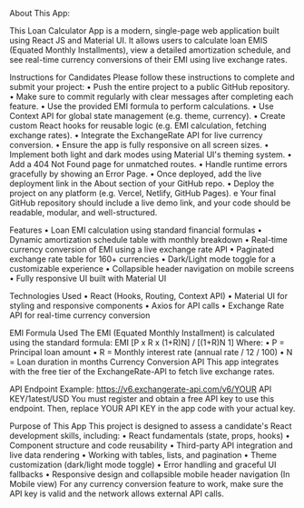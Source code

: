 About This App:

This Loan Calculator App is a modern, single-page web application built using React JS and Material UI. It allows users to calculate loan EMIS (Equated Monthly Installments), view a detailed amortization schedule, and see real-time currency conversions of their EMI using live exchange rates.

Instructions for Candidates
Please follow these instructions to complete and submit your project:
•	Push the entire project to a public GitHub repository.
•	Make sure to commit regularly with clear messages after completing each feature.
•	Use the provided EMI formula to perform calculations.
•	Use Context API for global state management (e.g. theme, currency).
•	Create custom React hooks for reusable logic (e.g. EMI calculation, fetching exchange rates).
•	Integrate the ExchangeRate API for live currency conversion.
•	Ensure the app is fully responsive on all screen sizes.
•	Implement both light and dark modes using Material UI's theming system.
•	Add a 404 Not Found page for unmatched routes.
•	Handle runtime errors gracefully by showing an Error Page.
•	Once deployed, add the live deployment link in the About section of your GitHub repo.
•	Deploy the project on any platform (e.g. Vercel, Netlify, GitHub Pages).
e Your final GitHub repository should include a live demo link, and your code should be readable, modular, and well-structured.

  Features
•	Loan EMI calculation using standard financial formulas
•	Dynamic amortization schedule table with monthly breakdown
•	Real-time currency conversion of EMI using a live exchange rate API
•	Paginated exchange rate table for 160+ currencies
•	Dark/Light mode toggle for a customizable experience
•	Collapsible header navigation on mobile screens
•	Fully responsive UI built with Material UI

Technologies Used
•	React (Hooks, Routing, Context API)
•	Material UI for styling and responsive components
•	Axios for API calls
•	Exchange Rate API for real-time currency conversion

EMI Formula Used
The EMI (Equated Monthly Installment) is calculated using the standard formula:
EMI	[P x R x (1+R)N] / [(1+R)N	1] Where:
•	P = Principal loan amount
•	R = Monthly interest rate (annual rate / 12 / 100)
•	N = Loan duration in months
Currency Conversion API
This app integrates with the free tier of the ExchangeRate-APl to fetch live exchange rates.

API Endpoint Example:
https://v6.exchangerate-api.com/v6/YOUR API KEY/1atest/USD
You must register and obtain a free API key to use this endpoint. Then, replace YOUR API KEY in the app code with your actual key.

Purpose of This App
This project is designed to assess a candidate's React development skills, including:
•	React fundamentals (state, props, hooks)
•	Component structure and code reusability
•	Third-party API integration and live data rendering
•	Working with tables, lists, and pagination
•	Theme customization (dark/light mode toggle)
•	Error handling and graceful UI fallbacks
•	Responsive design and collapsible mobile header navigation (In Mobile view)
For any currency conversion feature to work, make sure the API key is valid and the network allows external API calls.

